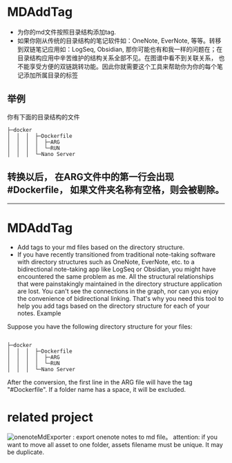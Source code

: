 # MDAddTag
- 为你的md文件按照目录结构添加tag.
- 如果你刚从传统的目录结构的笔记软件如：OneNote, EverNote, 等等。转移到双链笔记应用如：LogSeq, 
Obsidian, 那你可能也有和我一样的问题在；在目录结构应用中辛苦维护的结构关系全部不见。在图谱中看不到关联关系， 
也不能享受方便的双链跳转功能。因此你就需要这个工具来帮助你为你的每个笔记添加所属目录的标签
## 举例
你有下面的目录结构的文件
```text
├─docker
│  │  │  ├─Dockerfile
│  │  │  │  ├─ARG
│  │  │  │  └─RUN
│  │  │  └─Nano Server

```
转换以后， 在ARG文件中的第一行会出现#Dockerfile， 如果文件夹名称有空格，则会被剔除。
---
---
# MDAddTag
- Add tags to your md files based on the directory structure.
- If you have recently transitioned from traditional note-taking software with directory structures such as OneNote, EverNote, etc. to a bidirectional note-taking app like LogSeq or Obsidian, you might have encountered the same problem as me. All the structural relationships that were painstakingly maintained in the directory structure application are lost. You can't see the connections in the graph, nor can you enjoy the convenience of bidirectional linking. That's why you need this tool to help you add tags based on the directory structure for each of your notes.
Example

Suppose you have the following directory structure for your files:
```text

├─docker
│  │  │  ├─Dockerfile
│  │  │  │  ├─ARG
│  │  │  │  └─RUN
│  │  │  └─Nano Server
```
After the conversion, the first line in the ARG file will have the tag "#Dockerfile". If a folder name has a space, it will be excluded.


# related project
![onenoteMdExporter](https://github.com/alxnbl/onenote-md-exporter) : export onenote notes to md file。 attention: if you want to move all asset to one folder, assets filename must be unique. It may be duplicate.
